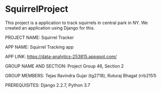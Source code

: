 # SquirrelProject

This project is a application to track squirrels in central park in NY.
We created an application using Django for this. 

PROJECT NAME: Squirrel Tracker

APP NAME: Squirrel Tracking app

APP LINK: https://data-analytics-253815.appspot.com/


GROUP NAME AND SECTION: Project Group 46,  Section 2

GROUP MEMBERS: Tejas Ravindra Gujar (tg2718), Ruturaj Bhagat (rrb2151)

PREREQUISITES: Django 2.2.7, Python 3.7



